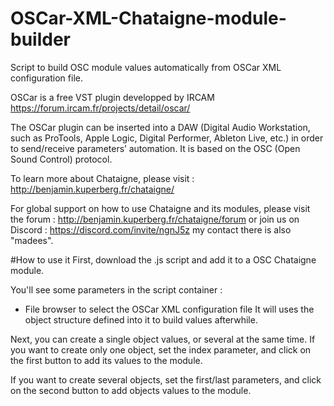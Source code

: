# OSCar-XML-Chataigne-module-builder
Script to build OSC module values automatically from OSCar XML configuration file.

OSCar is a free VST plugin developped by IRCAM https://forum.ircam.fr/projects/detail/oscar/

The OSCar plugin can be inserted into a DAW (Digital Audio Workstation, such as ProTools, Apple Logic, Digital Performer, Ableton Live, etc.) in order to send/receive parameters’ automation. It is based on the OSC (Open Sound Control) protocol.

To learn more about Chataigne, please visit : http://benjamin.kuperberg.fr/chataigne/

For global support on how to use Chataigne and its modules, please visit the forum : http://benjamin.kuperberg.fr/chataigne/forum or join us on Discord : https://discord.com/invite/ngnJ5z my contact there is also "madees".

#How to use it
First, download the .js script and add it to a OSC Chataigne module.

You'll see some parameters in the script container :
- File browser to select the OSCar XML configuration file
It will uses the object structure defined into it to build values afterwhile.

Next, you can create a single object values, or several at the same time.
If you want to create only one object, set the index parameter, and click on the first button to add its values to the module.

If you want to create several objects, set the first/last parameters, and click on the second button to add objects values to the module. 
